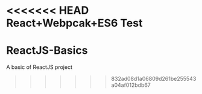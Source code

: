 <<<<<<< HEAD
React+Webpcak+ES6 Test
=======
# ReactJS-Basics
A basic of ReactJS project
>>>>>>> 832ad08d1a06809d261be255543a04af012bdb67
